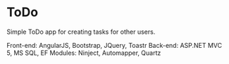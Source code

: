 # ToDo

Simple ToDo app for creating tasks for other users.

Front-end: AngularJS, Bootstrap, JQuery, Toastr
Back-end: ASP.NET MVC 5, MS SQL, EF
Modules: Ninject, Automapper, Quartz
